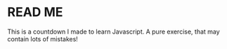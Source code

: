 READ ME
======


This is a countdown I made to learn Javascript. A pure exercise, that may contain lots of mistakes!
